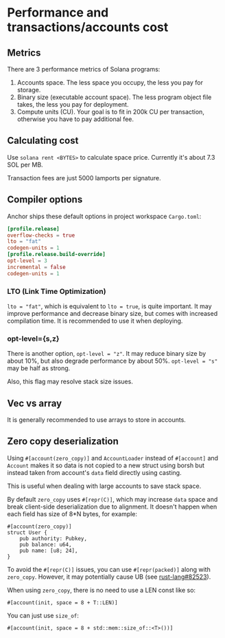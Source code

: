# Performance and transactions/accounts cost

## Metrics

There are 3 performance metrics of Solana programs:

1. Accounts space.
The less space you occupy, the less you pay for storage.
2. Binary size (executable account space).
The less program object file takes, the less you pay for deployment.
3. Compute units (CU).
Your goal is to fit in 200k CU per transaction,
otherwise you have to pay additional fee.

## Calculating cost

Use `solana rent <BYTES>` to calculate space price.
Currently it's about 7.3 SOL per MB.

Transaction fees are just 5000 lamports per signature.

## Compiler options

Anchor ships these default options in project workspace `Cargo.toml`:

```toml
[profile.release]
overflow-checks = true
lto = "fat"
codegen-units = 1
[profile.release.build-override]
opt-level = 3
incremental = false
codegen-units = 1
```

### LTO (Link Time Optimization)

`lto = "fat"`, which is equivalent to `lto = true`, is quite important.
It may improve performance and decrease binary size,
but comes with increased compilation time.
It is recommended to use it when deploying.

### opt-level={s,z}

There is another option, `opt-level = "z"`.
It may reduce binary size by about 10%, but also degrade performance by about 50%.
`opt-level = "s"` may be half as strong.

Also, this flag may resolve stack size issues.

## Vec vs array

It is generally recommended to use arrays to store in accounts.

## Zero copy deserialization

Using `#[account(zero_copy)]` and `AccountLoader`
instead of `#[account]` and `Account`
makes it so data is not copied to a new struct using borsh
but instead taken from account's `data` field directly using casting.

This is useful when dealing with large accounts to save stack space.

By default `zero_copy` uses `#[repr(C)]`, which may increase `data`
space and break client-side deserialization due to alignment.
It doesn't happen when each field has size of 8*N bytes, for example: 

```rust,ignore
#[account(zero_copy)]
struct User {
    pub authority: Pubkey,
    pub balance: u64,
    pub name: [u8; 24],
}
```

To avoid the `#[repr(C)]` issues, you can use `#[repr(packed)]`
along with `zero_copy`. However, it may potentially cause UB
(see [rust-lang#82523](https://github.com/rust-lang/rust/issues/82523)).

When using `zero_copy`, there is no need to use a LEN const like so:

```rust,ignore
#[account(init, space = 8 + T::LEN)]
```

You can just use `size_of`:

```rust,ignore
#[account(init, space = 8 + std::mem::size_of::<T>())]
```
